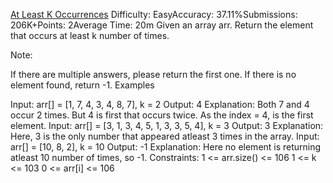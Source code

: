 [At Least K Occurrences](https://www.geeksforgeeks.org/problems/first-element-to-occur-k-times5150/1?sortBy=submissions&category%5B%5D=Hash&page=1&difficulty%5B%5D=-1)
Difficulty: EasyAccuracy: 37.11%Submissions: 206K+Points: 2Average Time: 20m
Given an array arr. Return the element that occurs at least k number of times.

Note:

If there are multiple answers, please return the first one.
If there is no element found, return -1.
Examples

Input: arr[] = [1, 7, 4, 3, 4, 8, 7], k = 2
Output: 4
Explanation: Both 7 and 4 occur 2 times. But 4 is first that occurs twice. As the index = 4, is the first element.
Input:  arr[] = [3, 1, 3, 4, 5, 1, 3, 3, 5, 4], k = 3
Output: 3
Explanation: Here, 3 is the only number that appeared atleast 3 times in the array.
Input: arr[] = [10, 8, 2], k = 10
Output: -1
Explanation: Here no element is returning atleast 10 number of times, so -1.
Constraints:
1 <= arr.size() <= 106
1 <= k <= 103
0 <= arr[i] <= 106
